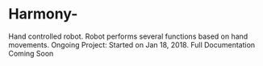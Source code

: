 # Harmony-
Hand controlled robot. Robot performs several functions based on hand movements. Ongoing Project: Started on Jan 18, 2018. Full Documentation Coming Soon
